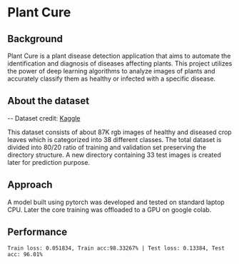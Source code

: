 # Plant Cure

## Background
Plant Cure is a plant disease detection application that aims to automate the identification and diagnosis of diseases affecting plants. This project utilizes the power of deep learning algorithms to analyze images of plants and accurately classify them as healthy or infected with a specific disease.
</p>

## About the dataset

-- Dataset credit: [Kaggle](https://www.kaggle.com/datasets/vipoooool/new-plant-diseases-dataset)

This dataset consists of about 87K rgb images of healthy and diseased crop leaves which is categorized into 38 different classes. The total dataset is divided into 80/20 ratio of training and validation set preserving the directory structure. A new directory containing 33 test images is created later for prediction purpose.

## Approach
A model built using pytorch was developed and tested on standard laptop CPU. Later the core training was offloaded to a GPU on google colab. 

## Performance

```
Train loss: 0.051834, Train acc:98.33267% | Test loss: 0.13384, Test acc: 96.01%
```